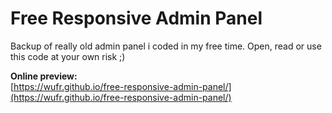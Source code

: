 # Free Responsive Admin Panel

Backup of really old admin panel i coded in my free time. Open, read or use this code at your own risk ;)


**Online preview:**  
[https://wufr.github.io/free-responsive-admin-panel/](https://wufr.github.io/free-responsive-admin-panel/)